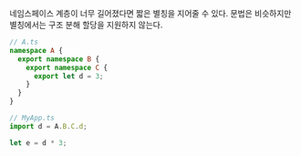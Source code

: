네임스페이스 계층이 너무 길어졌다면 짧은 별칭을 지어줄 수 있다. 문법은 비슷하지만 별칭에서는 구조 분해 할당을 지원하지 않는다.

```typescript
// A.ts
namespace A {
  export namespace B {
    export namespace C {
      export let d = 3;
    }
  }
}

// MyApp.ts
import d = A.B.C.d;

let e = d * 3;
```

